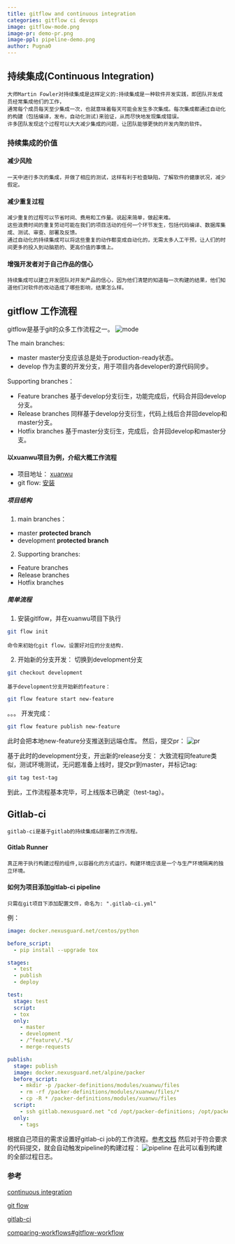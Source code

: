 ```yaml
---
title: gitflow and continuous integration
categories: gitflow ci devops
image: gitflow-mode.png
image-pr: demo-pr.png
image-ppl: pipeline-demo.png
author: Pugna0
---
```


## 持续集成(Continuous Integration) 
    大师Martin Fowler对持续集成是这样定义的:持续集成是一种软件开发实践，即团队开发成员经常集成他们的工作，
    通常每个成员每天至少集成一次，也就意味着每天可能会发生多次集成。每次集成都通过自动化的构建（包括编译，发布，自动化测试)来验证，从而尽快地发现集成错误。
    许多团队发现这个过程可以大大减少集成的问题，让团队能够更快的开发内聚的软件。


### 持续集成的价值

#### 减少风险
    一天中进行多次的集成，并做了相应的测试，这样有利于检查缺陷，了解软件的健康状况，减少假定。

#### 减少重复过程
    减少重复的过程可以节省时间、费用和工作量。说起来简单，做起来难。
    这些浪费时间的重复劳动可能在我们的项目活动的任何一个环节发生，包括代码编译、数据库集成、测试、审查、部署及反馈。
    通过自动化的持续集成可以将这些重复的动作都变成自动化的，无需太多人工干预，让人们的时间更多的投入到动脑筋的、更高价值的事情上。

#### 增强开发者对于自己作品的信心
    持续集成可以建立开发团队对开发产品的信心，因为他们清楚的知道每一次构建的结果，他们知道他们对软件的改动造成了哪些影响，结果怎么样。



## **gitflow 工作流程**
gitflow是基于git的众多工作流程之一。
![mode](https://github.com/pugna0/workflow/blob/master/imgs/gitflow-mode.png)

The main branches:
- master master分支应该总是处于production-ready状态。
- develop 作为主要的开发分支，用于项目内各developer的源代码同步。

Supporting branches：
- Feature branches 基于develop分支衍生，功能完成后，代码合并回develop分支。
- Release branches 同样基于develop分支衍生，代码上线后合并回develop和master分支。
- Hotfix branches 基于master分支衍生，完成后，合并回develop和master分支。

#### 以xuanwu项目为例，介绍大概工作流程
* 项目地址： [xuanwu](https://gitlab.nexusguard.net/imcomjin/xuanwu)
* git flow: [安装](https://github.com/nvie/gitflow/wiki/Installation)

##### 项目结构
1. main branches： 
- master __protected branch__
- development __protected branch__

2. Supporting branches:
- Feature branches
- Release branches
- Hotfix branches

##### 简单流程
1. 安装gitlfow，并在xuanwu项目下执行
```bash
git flow init
```
    命令来初始化git flow，设置好对应的分支结构.

2. 开始新的分支开发： 
切换到development分支
```bash
git checkout development
```
    基于development分支开始新的feature：
```bash
git flow feature start new-feature
```
。。。
开发完成：
```bash
git flow feature publish new-feature
```
此时会把本地new-feature分支推送到远端仓库。
然后，提交pr：
![pr](https://github.com/pugna0/workflow/blob/master/imgs/demo-pr.png)

基于此时的development分支，开出新的release分支：
大致流程同feature类似，测试环境测试，无问题准备上线时，提交pr到master，并标记tag:
```bash
git tag test-tag
```
到此，工作流程基本完毕，可上线版本已确定（test-tag）。

## **Gitlab-ci**
    gitlab-ci是基于gitlab的持续集成&部署的工作流程。

#### Gitlab Runner
    真正用于执行构建过程的组件,以容器化的方式运行。构建环境应该是一个与生产环境隔离的独立环境。

#### 如何为项目添加gitlab-ci pipeline
    只需在git项目下添加配置文件，命名为: ".gitlab-ci.yml"

例：
```yaml
image: docker.nexusguard.net/centos/python

before_script:
  - pip install --upgrade tox

stages:
  - test
  - publish
  - deploy

test:
  stage: test
  script:
  - tox
  only:
    - master
    - development
    - /^feature\/.*$/
    - merge-requests

publish:
  stage: publish
  image: docker.nexusguard.net/alpine/packer
  before_script:
    - mkdir -p /packer-definitions/modules/xuanwu/files
    - rm -rf /packer-definitions/modules/xuanwu/files/*
    - cp -R * /packer-definitions/modules/xuanwu/files
  script:
    - ssh gitlab.nexusguard.net "cd /opt/packer-definitions; /opt/packer build -var 'tag=${CI_COMMIT_TAG}-${CI_JOB_ID}-${CI_COMMIT_SHA:0:8}' -var 'application=xuanwu' definitions/xuanwu.json"
  only:
    - tags

```

根据自己项目的需求设置好gitlab-ci job的工作流程。[参考文档](https://docs.gitlab.com/ee/ci/yaml/README.html)
然后对于符合要求的代码提交，就会自动触发pipeline的构建过程：
![pipeline](https://github.com/pugna0/workflow/blob/master/imgs/pipeline-demo.png)
    在此可以看到构建的全部过程日志。

### 参考
[continuous integration](https://www.codeproject.com/Tips/859451/Benefits-of-Continuous-Integration)

[git flow](http://nvie.com/posts/a-successful-git-branching-model/)

[gitlab-ci](https://docs.gitlab.com/ee/ci/)

[comparing-workflows#gitflow-workflow](https://www.atlassian.com/git/tutorials/comparing-workflows#gitflow-workflow)